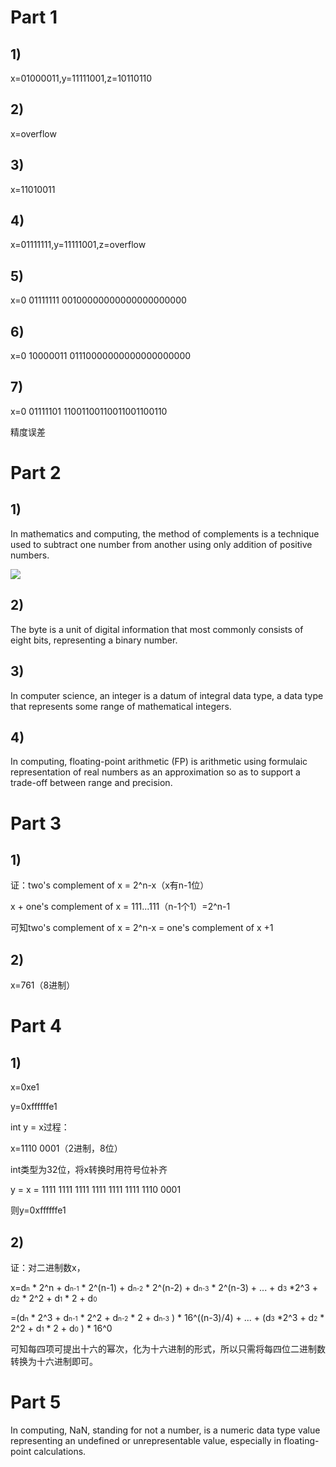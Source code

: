 # Part 1
## 1)
x=01000011,y=11111001,z=10110110
## 2)
x=overflow
## 3)
x=11010011
## 4)
x=01111111,y=11111001,z=overflow
## 5)
x=0 01111111 00100000000000000000000
## 6)
x=0 10000011 01110000000000000000000
## 7)
x=0 01111101 11001100110011001100110

精度误差
# Part 2
## 1)
In mathematics and computing, the method of complements is a technique used to subtract one number from another using only addition of positive numbers.

![](https://upload.wikimedia.org/wikipedia/commons/2/26/Complement_numbering_gnangarra.JPG)
## 2)
The byte is a unit of digital information that most commonly consists of eight bits, representing a binary number.
## 3)
In computer science, an integer is a datum of integral data type, a data type that represents some range of mathematical integers.
## 4)
In computing, floating-point arithmetic (FP) is arithmetic using formulaic representation of real numbers as an approximation so as to support a trade-off between range and precision.
# Part 3
## 1)
证：two's complement of x = 2^n-x（x有n-1位）

x + one's complement of x = 111...111（n-1个1）=2^n-1

可知two's complement of x = 2^n-x = one's complement of x +1
## 2)
x=761（8进制）
# Part 4
## 1)
x=0xe1

y=0xffffffe1

int y = x过程：

x=1110 0001（2进制，8位）

int类型为32位，将x转换时用符号位补齐

y = x = 1111 1111 1111 1111 1111 1111 1110 0001

则y=0xffffffe1
## 2)
证：对二进制数x，

x=d<font size="1">n</font> * 2^n + d<font size="1">n-1</font> * 2^(n-1) + d<font size="1">n-2</font> * 2^(n-2) + d<font size="1">n-3</font> * 2^(n-3) + ... + d<font size="1">3</font> *2^3 + d<font size="1">2</font> * 2^2 + d<font size="1">1</font> * 2 + d<font size="1">0</font> 

=(d<font size="1">n</font> * 2^3 + d<font size="1">n-1</font> * 2^2 + d<font size="1">n-2</font> * 2 + d<font size="1">n-3</font> ) * 16^((n-3)/4) + ... + (d<font size="1">3</font> *2^3 + d<font size="1">2</font> * 2^2 + d<font size="1">1</font> * 2 + d<font size="1">0</font> ) * 16^0

可知每四项可提出十六的幂次，化为十六进制的形式，所以只需将每四位二进制数转换为十六进制即可。
# Part 5
In computing, NaN, standing for not a number, is a numeric data type value representing an undefined or unrepresentable value, especially in floating-point calculations. 